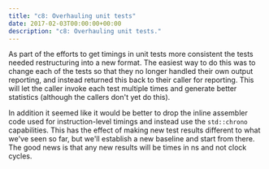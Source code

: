 ```yaml
---
title: "c8: Overhauling unit tests"
date: 2017-02-03T00:00:00+00:00
description: "c8: Overhauling unit tests."
---
```

As part of the efforts to get timings in unit tests more consistent the tests needed restructuring into a new
format.  The easiest way to do this was to change each of the tests so that they no longer handled their own
output reporting, and instead returned this back to their caller for reporting.  This will let the caller invoke
each test multiple times and generate better statistics (although the callers don't yet do this).

In addition it seemed like it would be better to drop the inline assembler code used for instruction-level
timings and instead use the `std::chrono` capabilities.  This has the effect of making new test results
different to what we've seen so far, but we'll establish a new baseline and start from there.  The good news is
that any new results will be times in ns and not clock cycles.

